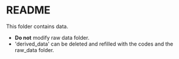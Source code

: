 # README

This folder contains data.
- **Do not** modify raw data folder.
- 'derived_data' can be deleted and refilled with the codes and the raw_data folder.

